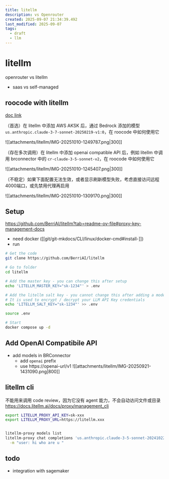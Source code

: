 ```yaml
---
title: litellm
description: vs Openrouter
created: 2025-09-07 21:34:39.492
last_modified: 2025-09-07
tags:
  - draft
  - llm
---
```


# litellm

openrouter vs litellm 
- saas vs self-managed

## roocode with litellm

[doc link](https://docs.roocode.com/providers/litellm?utm_source=extension&utm_medium=ide&utm_campaign=provider_docs)

（首选）在 litellm 中添加 AWS AKSK 后，通过 Bedrock 添加的模型 `us.anthropic.claude-3-7-sonnet-20250219-v1:0`，在 roocode 中如何使用它

![[attachments/litellm/IMG-20251010-1249787.png|300]]

（存在多次调用）在 litellm 中添加 openai compatible API 后，例如 litellm 中调用 brconnector 中的 `cr-claude-3-5-sonnet-v2`，在 roocode 中如何使用它

![[attachments/litellm/IMG-20251010-1245407.png|300]]

（不稳定）如果下面配置无法生效，或者显示刷新模型失败，考虑直接访问远程4000端口，或先禁用代理再启用

![[attachments/litellm/IMG-20251010-1309170.png|300]]

## Setup 

https://github.com/BerriAI/litellm?tab=readme-ov-file#proxy-key-management-docs

- need docker ([[git/git-mkdocs/CLI/linux/docker-cmd#install-]])
- run 
```sh
# Get the code
git clone https://github.com/BerriAI/litellm

# Go to folder
cd litellm

# Add the master key - you can change this after setup
echo 'LITELLM_MASTER_KEY="sk-1234"' > .env

# Add the litellm salt key - you cannot change this after adding a model
# It is used to encrypt / decrypt your LLM API Key credentials
echo 'LITELLM_SALT_KEY="sk-1234"' >> .env

source .env

# Start
docker compose up -d

```

## Add OpenAI Compatibile API

- add models in BRConnector 
    - add `openai` prefix
    - use https://openai-url/v1
![[attachments/litellm/IMG-20250921-1431090.png|800]]

## litellm cli

不能用来调用 code review，因为它没有 agent 能力，不会自动访问文件或目录
https://docs.litellm.ai/docs/proxy/management_cli

```bash
export LITELLM_PROXY_API_KEY=sk-xxx
export LITELLM_PROXY_URL=https://litellm.xxx


litellm-proxy models list
litellm-proxy chat completions 'us.anthropic.claude-3-5-sonnet-20241022-v2:0' \
  -m "user: hi who are u "

```

## todo

- integration with sagemaker










